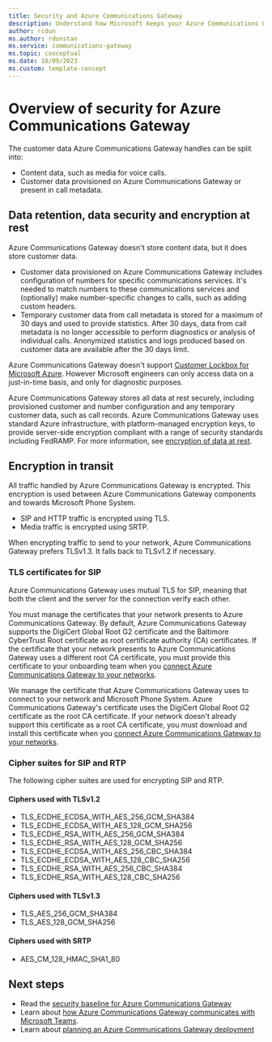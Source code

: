 ```yaml
---
title: Security and Azure Communications Gateway
description: Understand how Microsoft keeps your Azure Communications Gateway and user data secure
author: rcdun
ms.author: rdunstan
ms.service: communications-gateway
ms.topic: conceptual
ms.date: 10/09/2023
ms.custom: template-concept
---
```


# Overview of security for Azure Communications Gateway

The customer data Azure Communications Gateway handles can be split into:

- Content data, such as media for voice calls.
- Customer data provisioned on Azure Communications Gateway or present in call metadata.

## Data retention, data security and encryption at rest

Azure Communications Gateway doesn't store content data, but it does store customer data.

- Customer data provisioned on Azure Communications Gateway includes configuration of numbers for specific communications services. It's needed to match numbers to these communications services and (optionally) make number-specific changes to calls, such as adding custom headers.
- Temporary customer data from call metadata is stored for a maximum of 30 days and used to provide statistics. After 30 days, data from call metadata is no longer accessible to perform diagnostics or analysis of individual calls. Anonymized statistics and logs produced based on customer data are available after the 30 days limit.

Azure Communications Gateway doesn't support [Customer Lockbox for Microsoft Azure](../security/fundamentals/customer-lockbox-overview.md).  However Microsoft engineers can only access data on a just-in-time basis, and only for diagnostic purposes.

Azure Communications Gateway stores all data at rest securely, including provisioned customer and number configuration and any temporary customer data, such as call records. Azure Communications Gateway uses standard Azure infrastructure, with platform-managed encryption keys, to provide server-side encryption compliant with a range of security standards including FedRAMP. For more information, see [encryption of data at rest](../security/fundamentals/encryption-overview.md).

## Encryption in transit

All traffic handled by Azure Communications Gateway is encrypted. This encryption is used between Azure Communications Gateway components and towards Microsoft Phone System.

* SIP and HTTP traffic is encrypted using TLS.
* Media traffic is encrypted using SRTP.

When encrypting traffic to send to your network, Azure Communications Gateway prefers TLSv1.3. It falls back to TLSv1.2 if necessary.

### TLS certificates for SIP

Azure Communications Gateway uses mutual TLS for SIP, meaning that both the client and the server for the connection verify each other.

You must manage the certificates that your network presents to Azure Communications Gateway. By default, Azure Communications Gateway supports the DigiCert Global Root G2 certificate and the Baltimore CyberTrust Root certificate as root certificate authority (CA) certificates. If the certificate that your network presents to Azure Communications Gateway uses a different root CA certificate, you must provide this certificate to your onboarding team when you [connect Azure Communications Gateway to your networks](deploy.md#connect-azure-communications-gateway-to-your-networks).

We manage the certificate that Azure Communications Gateway uses to connect to your network and Microsoft Phone System. Azure Communications Gateway's certificate uses the DigiCert Global Root G2 certificate as the root CA certificate. If your network doesn't already support this certificate as a root CA certificate, you must download and install this certificate when you [connect Azure Communications Gateway to your networks](deploy.md#connect-azure-communications-gateway-to-your-networks).

### Cipher suites for SIP and RTP

The following cipher suites are used for encrypting SIP and RTP.

#### Ciphers used with TLSv1.2

* TLS_ECDHE_ECDSA_WITH_AES_256_GCM_SHA384
* TLS_ECDHE_ECDSA_WITH_AES_128_GCM_SHA256
* TLS_ECDHE_RSA_WITH_AES_256_GCM_SHA384
* TLS_ECDHE_RSA_WITH_AES_128_GCM_SHA256
* TLS_ECDHE_ECDSA_WITH_AES_256_CBC_SHA384
* TLS_ECDHE_ECDSA_WITH_AES_128_CBC_SHA256
* TLS_ECDHE_RSA_WITH_AES_256_CBC_SHA384
* TLS_ECDHE_RSA_WITH_AES_128_CBC_SHA256

#### Ciphers used with TLSv1.3

* TLS_AES_256_GCM_SHA384
* TLS_AES_128_GCM_SHA256

#### Ciphers used with SRTP

* AES_CM_128_HMAC_SHA1_80

## Next steps

- Read the [security baseline for Azure Communications Gateway](/security/benchmark/azure/baselines/azure-communications-gateway-security-baseline?toc=/azure/communications-gateway/toc.json&bc=/azure/communications-gateway/breadcrumb/toc.json)
- Learn about [how Azure Communications Gateway communicates with Microsoft Teams](interoperability-operator-connect.md).
- Learn about [planning an Azure Communications Gateway deployment](get-started.md)
